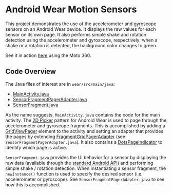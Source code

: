 # Android Wear Motion Sensors

This project demonstrates the use of the accelerometer and gyroscope sensors on an Android Wear device. It displays the raw values for each sensor on its own page. It also performs simple shake and rotation detection using the accelerometer and gyroscope, respectively; when a shake or a rotation is detected, the background color changes to green.

See it in action [here](http://youtu.be/Yxne6YWGbE0) using the Moto 360.

## Code Overview

The Java files of interest are in `wear/src/main/java`:

* [MainActivity.java](https://github.com/drejkim/AndroidWearMotionSensors/blob/master/wear/src/main/java/com/drejkim/androidwearmotionsensors/MainActivity.java)
* [SensorFragmentPagerAdapter.java](https://github.com/drejkim/AndroidWearMotionSensors/blob/master/wear/src/main/java/com/drejkim/androidwearmotionsensors/SensorFragmentPagerAdapter.java)
* [SensorFragment.java](https://github.com/drejkim/AndroidWearMotionSensors/blob/master/wear/src/main/java/com/drejkim/androidwearmotionsensors/SensorFragment.java)

As the name suggests, `MainActivity.java` contains the code for the main activity. The [2D Picker](https://developer.android.com/training/wearables/ui/2d-picker.html) pattern for Android Wear is used to page through the accelerometer and gyroscope fragments. This is accomplished by adding a [GridViewPager](http://developer.android.com/reference/android/support/wearable/view/GridViewPager.html) element to the activity and setting an adapter that provides the pages by extending [FragmentGridPagerAdapter](http://developer.android.com/reference/android/support/wearable/view/FragmentGridPagerAdapter.html) (see `SensorFragmentPagerAdapter.java`). It also contains a [DotsPageIndicator](http://developer.android.com/reference/android/support/wearable/view/DotsPageIndicator.html) to identify which page is active.

`SensorFragment.java` provides the UI behavior for a sensor by displaying the raw data (available through the [standard Android API](http://developer.android.com/guide/topics/sensors/sensors_motion.html)) and performing simple shake / rotation detection. When instantiating a sensor fragment, the `newInstance()` function is used to specify the desired sensor (i.e. accelerometer or gyroscope). See `SensorFragmentPagerAdapter.java` to see how this is accomplished.
